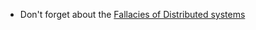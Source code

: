 * Don't forget about the [Fallacies of Distributed systems](https://en.wikipedia.org/wiki/Fallacies_of_distributed_computing)
